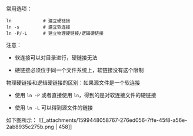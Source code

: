 常用选项：
```shell
ln            # 建立硬链接
ln -s         # 建立软连接
ln -P/-L      # 建立物理硬链接/逻辑硬链接
```


注意：

- 软连接可以对目录进行，硬链接无法

- 硬链接必须位于同一个文件系统上，软链接没有这个限制


物理硬链接和逻辑硬链接的区别：如果源文件是一个软连接

- 使用 `ln -P` 或者直接使用 `ln`，得到的是对软连接文件的硬链接

- 使用 `ln -L` 可以得到源文件的链接


如下图所示：
![[_attachments/1599448058767-276ed056-7ffe-45f8-a56e-2ab8935c275b.png | 458]]
